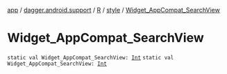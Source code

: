 [app](../../../index.md) / [dagger.android.support](../../index.md) / [R](../index.md) / [style](index.md) / [Widget_AppCompat_SearchView](./-widget_-app-compat_-search-view.md)

# Widget_AppCompat_SearchView

`static val Widget_AppCompat_SearchView: `[`Int`](https://kotlinlang.org/api/latest/jvm/stdlib/kotlin/-int/index.html)
`static val Widget_AppCompat_SearchView: `[`Int`](https://kotlinlang.org/api/latest/jvm/stdlib/kotlin/-int/index.html)